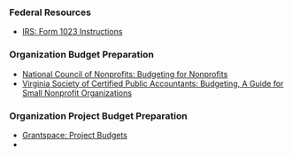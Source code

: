 ### Federal Resources
* [IRS: Form 1023 Instructions](https://www.irs.gov/pub/irs-pdf/i1023.pdf)

### Organization Budget Preparation
* [National Council of Nonprofits: Budgeting for Nonprofits](https://www.councilofnonprofits.org/tools-resources/budgeting-nonprofits)
* [Virginia Society of Certified Public Accountants: Budgeting, A Guide for Small Nonprofit Organizations](https://www.vscpa.com/Content/Files/vscpa/Documents/2012/Budgeting2012.pdf)

### Organization Project Budget Preparation
* [Grantspace: Project Budgets](http://grantspace.org/tools/knowledge-base/Nonprofit-Management/Establishment/budget-examples)
*
